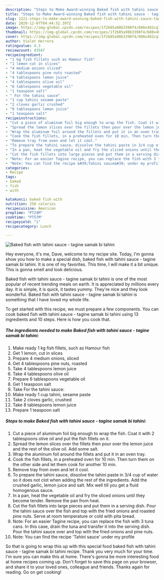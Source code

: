 ```yaml
---
description: "Steps to Make Award-winning Baked fish with tahini sauce - tagine samak bi tahini"
title: "Steps to Make Award-winning Baked fish with tahini sauce - tagine samak bi tahini"
slug: 1221-steps-to-make-award-winning-baked-fish-with-tahini-sauce-tagine-samak-bi-tahini
date: 2020-12-07T04:44:52.397Z
image: https://img-global.cpcdn.com/recipes/1f2685a98b3398f4/680x482cq70/baked-fish-with-tahini-sauce-tagine-samak-bi-tahini-recipe-main-photo.jpg
thumbnail: https://img-global.cpcdn.com/recipes/1f2685a98b3398f4/680x482cq70/baked-fish-with-tahini-sauce-tagine-samak-bi-tahini-recipe-main-photo.jpg
cover: https://img-global.cpcdn.com/recipes/1f2685a98b3398f4/680x482cq70/baked-fish-with-tahini-sauce-tagine-samak-bi-tahini-recipe-main-photo.jpg
author: Violet Herrera
ratingvalue: 4.3
reviewcount: 43547
recipeingredient:
- "1 kg fish fillets such as Hamour fish"
- "1 lemon cut in slices"
- "4 medium onions sliced"
- "4 tablespoons pine nuts roasted"
- "4 tablespoons lemon juice"
- "4 tablespoons olive oil"
- "6 tablespoons vegetable oil"
- "1 teaspoon salt"
- " For the tahini sauce"
- "1 cup tahini sesame paste"
- "2 cloves garlic crushed"
- "8 tablespoons lemon juice"
- "1 teaspoon salt"
recipeinstructions:
- "Cut a piece of aluminum foil big enough to wrap the fish. Coat it with 2 tablespoons olive oil and put the fish fillets on it."
- "Spread the lemon slices over the fillets then pour over the lemon juice and the rest of the olive oil. Add some salt."
- "Wrap the aluminum foil around the fillets and put it in an oven tray."
- "Cook the fish fillets, in a preheated oven for 10 min. Then turn them on the other side and let them cook for another 10 min."
- "Remove tray from oven and let it cool."
- "To prepare the tahini sauce, dissolve the tahini paste in 3/4 cup of water so it does not clot when adding the rest of the ingredients. Add the crushed garlic, lemon juice and salt. Mix well till you get a fluid homogenous sauce."
- "In a pan, heat the vegetable oil and fry the sliced onions until they become tender. Remove the pan from heat."
- "Cut the fish fillets into large pieces and put them in a serving dish. Pour the tahini sauce over the fish and top with the fried onions and roasted pine nuts. Serve at room temperature or cold with pita bread."
- "Note: For an easier Tagine recipe, you can replace the fish with 3 tuna cans. In this case, drain the tuna and transfer it into the serving dish. Pour the tahini sauce over and top with the fried onions and pine nuts."
- "Note: You can find the recipe &#39;Tahini sauce&#39; under my profile"
categories:
- Recipe
tags:
- baked
- fish
- with

katakunci: baked fish with 
nutrition: 258 calories
recipecuisine: American
preptime: "PT24M"
cooktime: "PT57M"
recipeyield: "1"
recipecategory: Lunch

---
```



![Baked fish with tahini sauce - tagine samak bi tahini](https://img-global.cpcdn.com/recipes/1f2685a98b3398f4/680x482cq70/baked-fish-with-tahini-sauce-tagine-samak-bi-tahini-recipe-main-photo.jpg)

Hey everyone, it's me, Dave, welcome to my recipe site. Today, I'm gonna show you how to make a special dish, baked fish with tahini sauce - tagine samak bi tahini. It is one of my favorites. This time, I will make it a bit unique. This is gonna smell and look delicious.



Baked fish with tahini sauce - tagine samak bi tahini is one of the most popular of recent trending meals on earth. It is appreciated by millions every day. It is simple, it is quick, it tastes yummy. They're nice and they look wonderful. Baked fish with tahini sauce - tagine samak bi tahini is something that I have loved my whole life.


To get started with this recipe, we must prepare a few components. You can cook baked fish with tahini sauce - tagine samak bi tahini using 13 ingredients and 10 steps. Here is how you cook that.

<!--inarticleads1-->

##### The ingredients needed to make Baked fish with tahini sauce - tagine samak bi tahini:

1. Make ready 1 kg fish fillets, such as Hamour fish
1. Get 1 lemon, cut in slices
1. Prepare 4 medium onions, sliced
1. Get 4 tablespoons pine nuts, roasted
1. Take 4 tablespoons lemon juice
1. Take 4 tablespoons olive oil
1. Prepare 6 tablespoons vegetable oil
1. Get 1 teaspoon salt
1. Take  For the tahini sauce:
1. Make ready 1 cup tahini, sesame paste
1. Take 2 cloves garlic, crushed
1. Take 8 tablespoons lemon juice
1. Prepare 1 teaspoon salt




<!--inarticleads2-->

##### Steps to make Baked fish with tahini sauce - tagine samak bi tahini:

1. Cut a piece of aluminum foil big enough to wrap the fish. Coat it with 2 tablespoons olive oil and put the fish fillets on it.
1. Spread the lemon slices over the fillets then pour over the lemon juice and the rest of the olive oil. Add some salt.
1. Wrap the aluminum foil around the fillets and put it in an oven tray.
1. Cook the fish fillets, in a preheated oven for 10 min. Then turn them on the other side and let them cook for another 10 min.
1. Remove tray from oven and let it cool.
1. To prepare the tahini sauce, dissolve the tahini paste in 3/4 cup of water so it does not clot when adding the rest of the ingredients. Add the crushed garlic, lemon juice and salt. Mix well till you get a fluid homogenous sauce.
1. In a pan, heat the vegetable oil and fry the sliced onions until they become tender. Remove the pan from heat.
1. Cut the fish fillets into large pieces and put them in a serving dish. Pour the tahini sauce over the fish and top with the fried onions and roasted pine nuts. Serve at room temperature or cold with pita bread.
1. Note: For an easier Tagine recipe, you can replace the fish with 3 tuna cans. In this case, drain the tuna and transfer it into the serving dish. Pour the tahini sauce over and top with the fried onions and pine nuts.
1. Note: You can find the recipe &#39;Tahini sauce&#39; under my profile




So that is going to wrap this up with this special food baked fish with tahini sauce - tagine samak bi tahini recipe. Thank you very much for your time. I'm sure you can make this at home. There's gonna be more interesting food at home recipes coming up. Don't forget to save this page on your browser, and share it to your loved ones, colleague and friends. Thanks again for reading. Go on get cooking!
